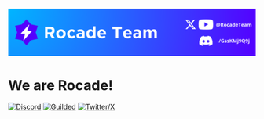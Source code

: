 ![Banner](/profile/banner.png)

# We are Rocade!
[![Discord](https://img.shields.io/badge/Discord-5865F2?style=for-the-badge&logo=discord&logoColor=white)](http://discord.gg/GssKMj9Q9j)
[![Guilded](https://img.shields.io/badge/Guilded-F5C400?style=for-the-badge&logo=guilded&logoColor=white)](https://www.guilded.gg/teams/EA133zZE)
[![Twitter/X](https://img.shields.io/badge/X-000000?style=for-the-badge&logo=x&logoColor=white)](https://x.com/RocadeTeam)
